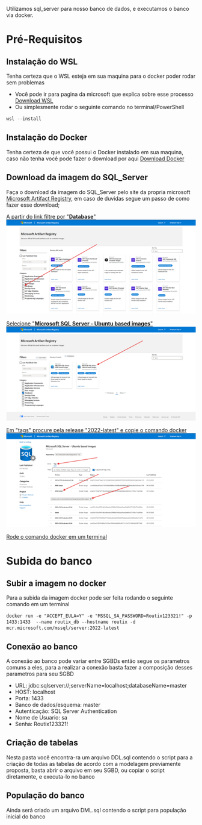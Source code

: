Utilizamos sql_server para nosso banco de dados, e executamos o banco via docker.

# Pré-Requisitos

## Instalação do WSL
Tenha certeza que o WSL esteja em sua maquina para o docker poder rodar sem problemas

- Você pode ir para pagina da microsoft que explica sobre esse processo [Download WSL](https://learn.microsoft.com/pt-br/windows/wsl/install)
- Ou simplesmente rodar o seguinte comando no terminal/PowerShell
```PowerShell 
wsl --install
```

## Instalação do Docker
Tenha certeza de que você possui o Docker instalado em sua maquina, caso não tenha você pode fazer o download por aqui [Download Docker](https://www.docker.com/products/docker-desktop/)

## Download da imagem do SQL_Server
Faça o download da imagem do SQL_Server pelo site da propria microsoft [Microsoft Artifact Registry](https://mcr.microsoft.com), em caso de duvidas segue um passo de como fazer esse download;

<ins>A partir do link filtre por "**Database**"</ins>
![db_tutorial_1](docs/images/db_tutorial_1.png)

<ins>Selecione "**Microsoft SQL Server - Ubuntu based images**"</ins>
![db_tutorial_2](docs/images/db_tutorial_2.png)

<ins>Em "tags" procure pela release "2022-latest" e copie o comando docker</ins>
![db_tutorial_3](docs/images/db_tutorial_3.png)

<ins>Rode o comando docker em um terminal</ins>

# Subida do banco

## Subir a imagem no docker

Para a subida da imagem docker pode ser feita rodando o seguinte comando em um terminal
```PoweShell
docker run -e "ACCEPT_EULA=Y" -e "MSSQL_SA_PASSWORD=Routix123321!" -p 1433:1433  --name routix_db --hostname routix -d mcr.microsoft.com/mssql/server:2022-latest
```

## Conexão ao banco
A conexão ao banco pode variar entre SGBDs então segue os parametros comuns a eles, para a realizar a conexão basta fazer a composição desses parametros para seu SGBD

- URL: jdbc:sqlserver://;serverName=localhost;databaseName=master
- HOST: localhost
- Porta: 1433
- Banco de dados/esquema: master
- Autenticação: SQL Server Authentication
- Nome de Usuario: sa
- Senha: Routix123321!

## Criação de tabelas
Nesta pasta você encontra-ra um arquivo DDL.sql contendo o script para a criação de todas as tabelas de acordo com a modelagem previamente proposta, basta abrir o arquivo em seu SGBD, ou copiar o script diretamente, e executa-lo no banco

## População do banco
Ainda será criado um arquivo DML.sql contendo o script para população inicial do banco
